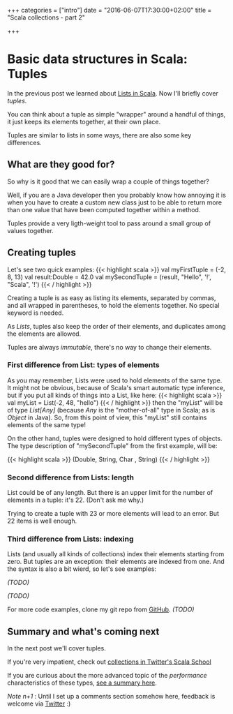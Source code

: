 +++
categories = ["intro"]
date = "2016-06-07T17:30:00+02:00"
title = "Scala collections - part 2"

+++

# Basic data structures in Scala: Tuples

In the previous post we learned about <a href='{{< relref "post/lists.md" >}}'>Lists in Scala</a>. Now I'll briefly cover _tuples_.

You can think about a tuple as simple "wrapper" around a handful of things,
it just keeps its elements together, at their own place.

Tuples are similar to lists in some ways, there are also some key differences.

## What are they good for?

So why is it good that we can easily wrap a couple of things together? 

Well, if you are a Java developer then you probably know how annoying
it is when you have to create a custom new class just to be able to
return more than one value that have been computed together within a method.

Tuples provide a very ligth-weight tool to pass around a small group
of values together.

## Creating tuples

Let's see two quick examples: 
{{< highlight scala >}}
val myFirstTuple = (-2, 8, 13)
val result:Double = 42.0
val mySecondTuple = (result, "Hello", '!', "Scala", '!')
{{< / highlight >}}

Creating a tuple is as easy as listing its elements, separated by commas, and all wrapped in parentheses, to hold the elements together.
No special keyword is needed.

As _Lists_, tuples also keep the order of their elements, and duplicates among the elements are allowed.

Tuples are always _immutable_, there's no way to change their elements.

### First difference from List: types of elements

As you may remember, Lists were used to hold elements of the same type. It might not be obvious,
because of Scala's smart automatic type inference, but if you put all kinds of things into a List, like here: 
{{< highlight scala >}}
val myList = List(-2, 48, "hello")
{{< / highlight >}}
then the "myList" will be of type _List[Any]_ (because _Any_ is the "mother-of-all" type in Scala; as is _Object_ in Java).
So, from this point of view, this "myList" still contains elements of the same type!

On the other hand, tuples were designed to hold different types of objects.
The type description of "mySecondTuple" from the first example, will be:

{{< highlight scala >}}
(Double, String, Char , String)
{{< / highlight >}}

### Second difference from Lists: length

List could be of any length. But there is an upper limit for the number of elements in a tuple: it's 22. (Don't ask me why.)

Trying to create a tuple with 23 or more elements will lead to an error. But 22 items is well enough.

### Third difference from Lists: indexing

Lists (and usually all kinds of collections) index their elements starting from zero. 
But tuples are an exception: their elements are indexed from one. And the syntax is also a bit wierd, so let's see examples:

_(TODO)_



_(TODO)_

For more code examples, clone my git repo from [GitHub](https://github.com/ador/scala-examples/tree/master/04_tuples).
_(TODO)_

## Summary and what's coming next

In the next post we'll cover tuples.

If you're very impatient, check out [collections in Twitter's Scala School](https://twitter.github.io/scala_school/collections.html)

If you are curious about the more advanced topic of the _performance_ characteristics of these types, 
[see a summary here](http://docs.scala-lang.org/overviews/collections/performance-characteristics.html).


_Note n+1_ : Until I set up a comments section somehow here, feedback is welcome via [Twitter](https://twitter.com/adorster) :)
